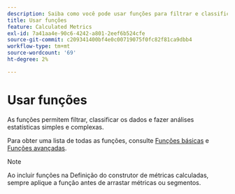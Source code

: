 ```yaml
---
description: Saiba como você pode usar funções para filtrar e classificar seus dados e fazer análises estatísticas.
title: Usar funções
feature: Calculated Metrics
exl-id: 7a41aa4e-90c6-4242-a801-2eef6b524cfe
source-git-commit: c209341400bf4e0c00719075f0fc82f81ca9dbb4
workflow-type: tm+mt
source-wordcount: '69'
ht-degree: 2%

---
```


# Usar funções

As funções permitem filtrar, classificar os dados e fazer análises estatísticas simples e complexas.

Para obter uma lista de todas as funções, consulte [Funções básicas](/help/components/calc-metrics/cm-functions.md) e [Funções avançadas](/help/components/calc-metrics/cm-adv-functions.md).



>[!NOTE]
>
>Ao incluir funções na Definição do construtor de métricas calculadas, sempre aplique a função antes de arrastar métricas ou segmentos.
>



<!-- This video is way too outdated and too much AA oriented to comfortably show as part of CJA functionality 

Watch this [video](https://youtu.be/SSyWvomnewI) to understand the use of functions.

-->
